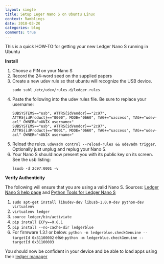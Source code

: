 ```yaml
---
layout: single
title: Setup Leger Nano S on Ubuntu Linux
context: Ramblings
date: 2018-03-20 
categories: blog
comments: true
---
```


This is a quick HOW-TO for getting your new Ledger Nano S running in Ubuntu

**Install**

1. Choose a PIN on your Nano S
2. Record the 24-word seed on the supplied papers
3. Create a new udev rule so that ubuntu will recognize the USB device. 
	```
	sudo subl /etc/udev/rules.d/ledger.rules
	```
4. Paste the following into the udev rules file. Be sure to replace your username:
	```
	SUBSYSTEMS=="usb", ATTRS{idVendor}=="2c97", ATTRS{idProduct}=="0000", MODE="0660", TAG+="uaccess", TAG+="udev-acl" OWNER="<UNIX username>"
	SUBSYSTEMS=="usb", ATTRS{idVendor}=="2c97", ATTRS{idProduct}=="0001", MODE="0660", TAG+="uaccess", TAG+="udev-acl" OWNER="<UNIX username>"
	```
5. Reload the rules. `udevadm control --reload-rules && udevadm trigger`. Optionally just unplug and replug your Nano S. 
6. Your Nano S should now present you with its public key on its screen. See the usb listing: 
	```
	lsusb -d 2c97:0001 -v
	```

**Verify Authenticity**

The following will ensure that you are using a valid Nano S. Sources: [Ledger Nano S help page](https://support.ledgerwallet.com/hc/en-us/articles/115005321449-How-to-verify-the-security-integrity-of-my-Nano-S-) and [Python Tools for Ledger Nano S](https://github.com/LedgerHQ/blue-loader-python)

1. `sudo apt-get install libudev-dev libusb-1.0.0-dev python-dev virtualenv`
2. `virtualenv ledger`
3. `source ledger/bin/activiate`
4. `pip install ECPy==0.8.1`
5. `pip install --no-cache-dir ledgerblue`
6. For firmware 1.3.1 or below: `python -m ledgerblue.checkGenuine --targetId 0x31100002` else `python -m ledgerblue.checkGenuine --targetId 0x31100003` 

You should now be confident in your device and be able to load apps using their [ledger manager](https://chrome.google.com/webstore/detail/ledger-manager/beimhnaefocolcplfimocfiaiefpkgbf)
